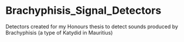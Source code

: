 # Brachyphisis_Signal_Detectors
Detectors created for my Honours thesis to detect sounds produced by Brachyphisis (a type of Katydid in Mauritius)
